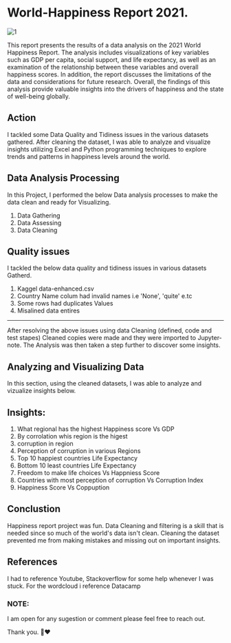 # World-Happiness Report 2021.

![1](https://user-images.githubusercontent.com/85496076/211143909-2e120bf8-598b-4115-a7a2-5800cac04397.jpeg)


This report presents the results of a data analysis on the 2021 World Happiness Report.
The analysis includes visualizations of key variables such as GDP
per capita, social support, and life expectancy, as well as an
examination of the relationship between these variables and
overall happiness scores. In addition, the report discusses the
limitations of the data and considerations for future research.
Overall, the findings of this analysis provide valuable insights
into the drivers of happiness and the state of well-being
globally.

## Action
I tackled some Data Quality and Tidiness issues in the various datasets gathered. 
After cleaning the dataset, I was able to analyze and visualize insights 
utilizing Excel and Python programming techniques to explore trends 
and patterns in happiness levels around the world.

## Data Analysis Processing

In this Project, I performed the below Data analysis processes to make the data clean and ready for Visualizing.
<ol>
<li>Data Gathering</li>
<li>Data Assessing</li>
<li>Data Cleaning</li>
</ol>

## Quality issues

I tackled the below data quality and tidiness issues in various datasets Gatherd.

<ol>
<li>Kaggel data-enhanced.csv</li>
<li>Country Name colum had invalid names i.e 'None', 'quite' e.tc </li>
<li>Some rows had duplicates Values</li>
<li>Misalined data entires</li>
</ol>

<hr>

After resolving the above issues using data Cleaning (defined, code and test stapes)
Cleaned copies were made and they were imported to Jupyter-note.
The Analysis was then taken a step further to discover some insights.

## Analyzing and Visualizing Data

In this section, using the cleaned datasets, I was able to analyze and vizualize insights below.

## Insights:

<ol>
<li>What regional has the highest Happiness score Vs GDP</li>
<li>By corrolation whis region is the higest</li>
<li>corruption in region</li>
<li>Perception of corruption in various Regions</li>
<li>Top 10 happiest countries Life Expectancy</li>
<li>Bottom 10 least countries Life Expectancy</li>
<li>Freedom to make life choices Vs Happniess Score</li>
<li>Countries with most perception of corruption Vs Corruption Index</li>
<li>Happiness Score Vs Coppuption</li>
</ol>

## Conclustion

Happiness report project was fun. Data Cleaning and filtering is a skill that is needed since so 
much of the world's data isn't clean. Cleaning the dataset prevented me from making mistakes and missing out on important insights.

## References

I had to reference Youtube, Stackoverflow for some help whenever I was stuck. For the wordcloud i reference Datacamp

### NOTE:

I am open for any sugestion or comment please feel free to reach out.

Thank you. 🤝❤
